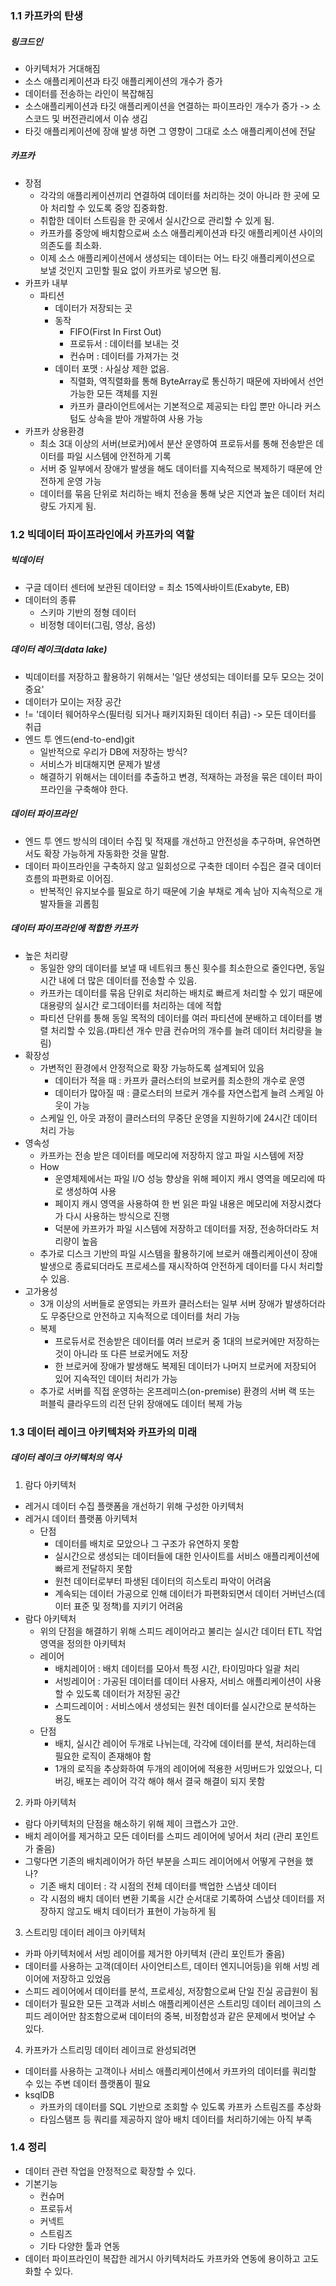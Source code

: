 ### 1.1 카프카의 탄생
##### 링크드인
* 아키텍처가 거대해짐
* 소스 애플리케이션과 타깃 애플리케이션의 개수가 증가
* 데이터를 전송하는 라인이 복잡해짐
* 소스애플리케이션과 타깃 애플리케이션을 연결하는 파이프라인 개수가 증가 -> 소스코드 및 버전관리에서 이슈 생김
* 타깃 애플리케이션에 장애 발생 하면 그 영향이 그대로 소스 애플리케이션에 전달

##### 카프카
* 장점
  * 각각의 애플리케이션끼리 연결하여 데이터를 처리하는 것이 아니라 한 곳에 모아 처리할 수 있도록 중앙 집중화함.
  * 취합한 데이터 스트림을 한 곳에서 실시간으로 관리할 수 있게 됨.
  * 카프카를 중앙에 배치함으로써 소스 애플리케이션과 타깃 애플리케이션 사이의 의존도를 최소화.
  * 이제 소스 애플리케이션에서 생성되는 데이터는 어느 타깃 애플리케이션으로 보낼 것인지 고민할 필요 없이 카프카로 넣으면 됨.
* 카프카 내부
  * 파티션
    * 데이터가 저장되는 곳
    * 동작
      * FIFO(First In First Out)
      * 프로듀서 : 데이터를 보내는 것
      * 컨슈머 : 데이터를 가져가는 것
    * 데이터 포맷 : 사실상 제한 없음.
      * 직렬화, 역직렬화를 통해 ByteArray로 통신하기 때문에 자바에서 선언 가능한 모든 객체를 지원
      * 카프카 클라이언트에서는 기본적으로 제공되는 타입 뿐만 아니라 커스텀도 상속을 받아 개발하여 사용 가능
* 카프카 상용환경
  * 최소 3대 이상의 서버(브로커)에서 분산 운영하여 프로듀서를 통해 전송받은 데이터를 파일 시스템에 안전하게 기록
  * 서버 중 일부에서 장애가 발생을 해도 데이터를 지속적으로 복제하기 때문에 안전하게 운영 가능
  * 데이터를 묶음 단위로 처리하는 배치 전송을 통해 낮은 지연과 높은 데이터 처리량도 가지게 됨.

### 1.2 빅데이터 파이프라인에서 카프카의 역할
##### 빅데이터
* 구글 데이터 센터에 보관된 데이터양 = 최소 15엑사바이트(Exabyte, EB)
* 데이터의 종류
  * 스키마 기반의 정형 데이터
  * 비정형 데이터(그림, 영상, 음성)
##### 데이터 레이크(data lake)
* 빅데이터를 저장하고 활용하기 위해서는 '일단 생성되는 데이터를 모두 모으는 것이 중요'
* 데이터가 모이는 저장 공간 
* != '데이터 웨어하우스(필터링 되거나 패키지화된 데이터 취급) -> 모든 데이터를 취급
* 엔드 투 엔드(end-to-end)git
  * 일반적으로 우리가 DB에 저장하는 방식?
  * 서비스가 비대해지면 문제가 발생
  * 해결하기 위해서는 데이터를 추출하고 변경, 적재하는 과정을 묶은 데이터 파이프라인을 구축해야 한다.

##### 데이터 파이프라인
* 엔드 투 엔드 방식의 데이터 수집 및 적재를 개선하고 안전성을 추구하며, 유연하면서도 확장 가능하게 자동화한 것을 말함.
* 데이터 파이프라인을 구축하지 않고 일회성으로 구축한 데이터 수집은 결국 데이터 흐름의 파편화로 이어짐.
  * 반복적인 유지보수를 필요로 하기 때문에 기술 부채로 계속 남아 지속적으로 개발자들을 괴롭힘

##### 데이터 파이프라인에 적합한 카프카
* 높은 처리량
  * 동일한 양의 데이터를 보낼 때 네트워크 통신 횟수를 최소한으로 줄인다면, 동일 시간 내에 더 많은 데이터를 전송할 수 있음.
  * 카프카는 데이터를 묶음 단위로 처리하는 배치로 빠르게 처리할 수 있기 때문에 대용량의 실시간 로그데이터를 처리하는 데에 적합
  * 파티션 단위를 통해 동일 목적의 데이터를 여러 파티션에 분배하고 데이터를 병렬 처리할 수 있음.(파티션 개수 만큼 컨슈머의 개수를 늘려 데이터 처리량을 늘림)
* 확장성
  * 가변적인 환경에서 안정적으로 확장 가능하도록 설계되어 있음
    * 데이터가 적을 때 : 카프카 클러스터의 브로커를 최소한의 개수로 운영
    * 데이터가 많아질 때 : 클로스터의 브로커 개수를 자연스럽게 늘려 스케일 아웃이 가능
  * 스케일 인, 아웃 과정이 클러스터의 무중단 운영을 지원하기에 24시간 데이터 처리 가능
* 영속성
  * 카프카는 전송 받은 데이터를 메모리에 저장하지 않고 파일 시스템에 저장
  * How 
    * 운영체제에서는 파일 I/O 성능 향상을 위해 페이지 캐시 영역을 메모리에 따로 생성하여 사용
    * 페이지 캐시 영역을 사용하여 한 번 읽은 파일 내용은 메모리에 저장시켰다가 다시 사용하는 방식으로 진행
    * 덕분에 카프카가 파일 시스템에 저장하고 데이터를 저장, 전송하더라도 처리량이 높음
  * 추가로 디스크 기반의 파일 시스템을 활용하기에 브로커 애플리케이션이 장애 발생으로 종료되더라도 프로세스를 재시작하여 안전하게 데이터를 다시 처리할 수 있음.
* 고가용성
  * 3개 이상의 서버들로 운영되는 카프카 클러스터는 일부 서버 장애가 발생하더라도 무중단으로 안전하고 지속적으로 데이터를 처리 가능
  * 복제
    * 프로듀서로 전송받은 데이터를 여러 브로커 중 1대의 브로커에만 저장하는 것이 아니라 또 다른 브로커에도 저장
    * 한 브로커에 장애가 발생해도 복제된 데이터가 나머지 브로커에 저장되어 있어 지속적인 데이터 처리가 가능
  * 추가로 서버를 직접 운영하는 온프레미스(on-premise) 환경의 서버 랙 또는 퍼블릭 클라우드의 리전 단위 장애에도 데이터 복제 가능

### 1.3 데이터 레이크 아키텍처와 카프카의 미래
##### 데이터 레이크 아키텍처의 역사
1. 람다 아키텍처
  * 레거시 데이터 수집 플랫폼을 개선하기 위해 구성한 아키텍처
  * 레거시 데이터 플랫폼 아키텍처
    * 단점
      * 데이터를 배치로 모았으나 그 구조가 유연하지 못함
      * 실시간으로 생성되는 데이터들에 대한 인사이트를 서비스 애플리케이션에 빠르게 전달하지 못함
      * 원천 데이터로부터 파생된 데이터의 히스토리 파악이 어려움
      * 계속되는 데이터 가공으로 인해 데이터가 파편화되면서 데이터 거버넌스(데이터 표준 및 정책)를 지키기 어려움
  * 람다 아키텍처
    * 위의 단점을 해결하기 위해 스피드 레이어라고 불리는 실시간 데이터 ETL 작업 영역을 정의한 아키텍처
    * 레이어
      * 배치레이어 : 배치 데이터를 모아서 특정 시간, 타이밍마다 일괄 처리
      * 서빙레이어 : 가공된 데이터를 데이터 사용자, 서비스 애플리케이션이 사용할 수 있도록 데이터가 저장된 공간
      * 스피드레이어 : 서비스에서 생성되는 원천 데이터를 실시간으로 분석하는 용도
    * 단점
      * 배치, 실시간 레이어 두개로 나뉘는데, 각각에 데이터를 분석, 처리하는데 필요한 로직이 존재해야 함
      * 1개의 로직을 추상화하여 두개의 레이어에 적용한 서밍버드가 있었으나, 디버깅, 배포는 레이어 각각 해야 해서 결국 해결이 되지 못함
2. 카파 아키텍처
  * 람다 아키텍처의 단점을 해소하기 위해 제이 크랩스가 고안.
  * 배치 레이어를 제거하고 모든 데이터를 스피드 레이어에 넣어서 처리 (관리 포인트가 줄음)
  * 그렇다면 기존의 배치레이어가 하던 부분을 스피드 레이어에서 어떻게 구현을 했나?
    * 기존 배치 데이터 : 각 시점의 전체 데이터를 백업한 스냅샷 데이터
    * 각 시점의 배치 데이터 변환 기록을 시간 순서대로 기록하여 스냅샷 데이터를 저장하지 않고도 배치 데이터가 표현이 가능하게 됨
3. 스트리밍 데이터 레이크 아키텍처
  * 카파 아키텍처에서 서빙 레이어를 제거한 아키텍처 (관리 포인트가 줄음)
  * 데이터를 사용하는 고객(데이터 사이언티스트, 데이터 엔지니어등)을 위해 서빙 레이어에 저장하고 있었음
  * 스피드 레이어에서 데이터를 분석, 프로세싱, 저장함으로써 단일 진실 공급원이 됨
  * 데이터가 필요한 모든 고객과 서비스 애플리케이션은 스트리밍 데이터 레이크의 스피드 레이어만 참조함으로써 데이터의 중복, 비정합성과 같은 문제에서 벗어날 수 있다.
4. 카프카가 스트리밍 데이터 레이크로 완성되려면
* 데이터를 사용하는 고객이나 서비스 애플리케이션에서 카프카의 데이터를 쿼리할 수 있는 주변 데이터 플랫폼이 필요
* ksqlDB
  * 카프카의 데이터를 SQL 기반으로 조회할 수 있도록 카프카 스트림즈를 추상화
  * 타임스탬프 등 쿼리를 제공하지 않아 배치 데이터를 처리하기에는 아직 부족

### 1.4 정리
* 데이터 관련 작업을 안정적으로 확장할 수 있다.
* 기본기능
  * 컨슈머
  * 프로듀서
  * 커넥트
  * 스트림즈
  * 기타 다양한 툴과 연동 
* 데이터 파이프라인이 복잡한 레거시 아키텍처라도 카프카와 연동에 용이하고 고도화할 수 있다.